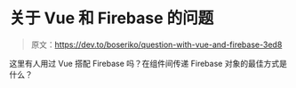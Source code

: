 # 关于 Vue 和 Firebase 的问题

> 原文：<https://dev.to/boseriko/question-with-vue-and-firebase-3ed8>

这里有人用过 Vue 搭配 Firebase 吗？在组件间传递 Firebase 对象的最佳方式是什么？